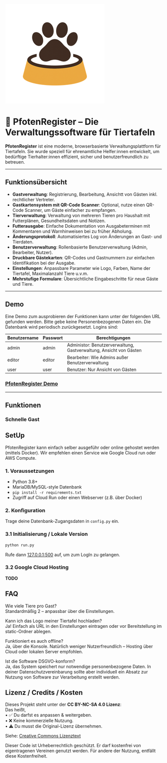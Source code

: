 ![Logo](app/static/logo.png)
# 🐾 PfotenRegister – Die Verwaltungssoftware für Tiertafeln

**PfotenRegister** ist eine moderne, browserbasierte Verwaltungsplattform für Tiertafeln. Sie wurde speziell für ehrenamtliche Helfer:innen entwickelt, um bedürftige Tierhalter:innen effizient, sicher und benutzerfreundlich zu betreuen.

---

##  Funktionsübersicht

- **Gastverwaltung**: Registrierung, Bearbeitung, Ansichtt von Gästen inkl. rechtlicher Vertreter.
- **Gastkartensystem mit QR-Code Scanner**: Optional, nutze einen QR-Code Scanner, um Gäste einfacher zu empfangen.
- **Tierverwaltung**: Verwaltung von mehreren Tieren pro Haushalt mit Futterplänen, Gesundheitsdaten und Notizen.
- **Futterausgabe**: Einfache Dokumentation von Ausgabeterminen mit Kommentaren und Warnhinweisen bei zu früher Abholung.
- **Änderungsprotokoll**: Automatisiertes Log von Änderungen an Gast- und Tierdaten.
- **Benutzerverwaltung**: Rollenbasierte Benutzerverwaltung (Admin, Bearbeiter, Nutzer).
- **Druckbare Gästekarten**: QR-Codes und Gastnummern zur einfachen Identifikation bei der Ausgabe.
- **Einstellungen**: Anpassbare Parameter wie Logo, Farben, Name der Tiertafel, Maximalanzahl Tiere u.v.m.
- **Mehrstufige Formulare**: Übersichtliche Eingabeschritte für neue Gäste und Tiere.

---

##  Demo

Eine Demo zum ausprobieren der Funktionen kann unter der folgenden URL gefunden werden. 
Bitte gebe keine Personenbezogenen Daten ein. Die Datenbank wird periodisch zurückgesetzt.
Logins sind: 

| Benutzername | Passwort | Berechtigungen                                                     |
|--------------|----------|--------------------------------------------------------------------|
| admin        | admin    | Administor: Benutzerverwaltung, Gastverwaltung, Ansicht von Gästen |
| editor       | editor   | Bearbeiter: Wie Admins außer Benutzerverwaltung                    |
| user         | user     | Benutzer: Nur Ansicht von Gästen                                   |

### [PfotenRegister Demo](https://pfotenregister-1010894194510.europe-west10.run.app)

---

## Funktionen
### Schnelle Gast


##  SetUp
PfotenRegister kann einfach selber ausgeführ oder online gehostet werden (mittels Docker). Wir empfehlen einen Service wie Google Cloud run
oder AWS Compute.
### 1. Voraussetzungen

- Python 3.8+
- MariaDB/MySQL-style Datenbank
- `pip install -r requirements.txt`
- Zugriff auf Cloud Run oder einen Webserver (z.B. über Docker)

### 2. Konfiguration

Trage deine Datenbank-Zugangsdaten in `config.py` ein.

### 3.1 Initialisierung / Lokale Version

```bash
python run.py
```

Rufe dann [127.0.0.1:500](127.0.0.1:500) auf, um zum LogIn zu gelangen.


### 3.2 Google Cloud Hosting
**TODO**

## FAQ

Wie viele Tiere pro Gast?  
Standardmäßig 2 – anpassbar über die Einstellungen.

Kann ich das Logo meiner Tiertafel hochladen?  
Ja! Einfach als URL in den Einstellungen eintragen oder vor Bereitstellung im static-Ordner ablegen.

Funktioniert es auch offline?  
Ja, über die Konsole. Natürlich weniger Nutzerfreundlich – Hosting über Cloud oder lokalen Server empfohlen.

Ist die Software DSGVO-konform?  
Ja, das System speichert nur notwendige personenbezogene Daten. In deiner Datenschutzvereinbarung sollte aber individuell ein Absatz zur Nutzung von Software zur Verarbeitung erstellt werden.

## Lizenz / Credits / Kosten

Dieses Projekt steht unter der **CC BY-NC-SA 4.0 Lizenz**:  
Das heißt,   
	•	✅ Du darfst es anpassen & weitergeben.  
	•	❌ Keine kommerzielle Nutzung.  
	•	⚠️ Du musst die Original-Lizenz übernehmen.

Siehe: [Creative Commons Lizenztext](https://creativecommons.org/licenses/by-nc-sa/4.0/deed.de)

Dieser Code ist Urheberrechtlich geschützt. Er darf kostenfrei von eigentragenen Vereinen genutzt werden. Für andere 
der Nutzung, entfällt diese Kostenfreiheit.
